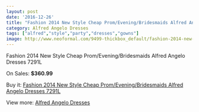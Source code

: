 ```yaml
---
layout: post
date: '2016-12-26'
title: "Fashion 2014 New Style Cheap Prom/Evening/Bridesmaids Alfred Angelo Dresses 7291L"
category: Alfred Angelo Dresses
tags: ["alfred","style","party","dresses","gowns"]
image: http://www.neoformal.com/9499-thickbox_default/fashion-2014-new-style-cheap-prom-evening-bridesmaids-alfred-angelo-dresses-7291l.jpg
---
```

Fashion 2014 New Style Cheap Prom/Evening/Bridesmaids Alfred Angelo Dresses 7291L

On Sales: **$360.99**
<a href="https://www.neoformal.com/en/alfred-angelo-dresses-2014/3287-fashion-2014-new-style-cheap-prom-evening-bridesmaids-alfred-angelo-dresses-7291l.html"><amp-img layout="responsive" width="600" height="600" src="//www.neoformal.com/9499-thickbox_default/fashion-2014-new-style-cheap-prom-evening-bridesmaids-alfred-angelo-dresses-7291l.jpg" alt="Fashion 2014 New Style Cheap Prom/Evening/Bridesmaids Alfred Angelo Dresses 7291L 0" /></a>

Buy it: [Fashion 2014 New Style Cheap Prom/Evening/Bridesmaids Alfred Angelo Dresses 7291L](https://www.neoformal.com/en/alfred-angelo-dresses-2014/3287-fashion-2014-new-style-cheap-prom-evening-bridesmaids-alfred-angelo-dresses-7291l.html "Fashion 2014 New Style Cheap Prom/Evening/Bridesmaids Alfred Angelo Dresses 7291L")

View more: [Alfred Angelo Dresses](https://www.neoformal.com/en/36-alfred-angelo-dresses-2014 "Alfred Angelo Dresses")